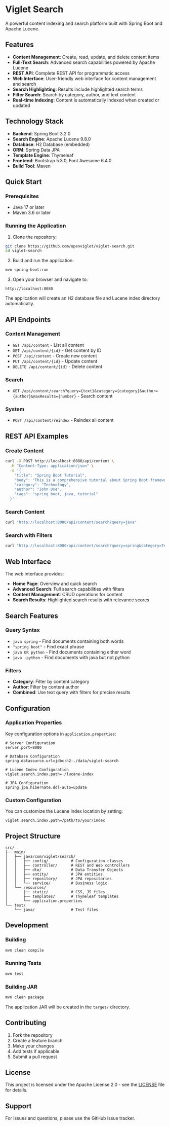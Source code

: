 # Viglet Search

A powerful content indexing and search platform built with Spring Boot and Apache Lucene.

## Features

- **Content Management**: Create, read, update, and delete content items
- **Full-Text Search**: Advanced search capabilities powered by Apache Lucene
- **REST API**: Complete REST API for programmatic access
- **Web Interface**: User-friendly web interface for content management and search
- **Search Highlighting**: Results include highlighted search terms
- **Filter Search**: Search by category, author, and text content
- **Real-time Indexing**: Content is automatically indexed when created or updated

## Technology Stack

- **Backend**: Spring Boot 3.2.0
- **Search Engine**: Apache Lucene 9.8.0
- **Database**: H2 Database (embedded)
- **ORM**: Spring Data JPA
- **Template Engine**: Thymeleaf
- **Frontend**: Bootstrap 5.3.0, Font Awesome 6.4.0
- **Build Tool**: Maven

## Quick Start

### Prerequisites

- Java 17 or later
- Maven 3.6 or later

### Running the Application

1. Clone the repository:
```bash
git clone https://github.com/openviglet/viglet-search.git
cd viglet-search
```

2. Build and run the application:
```bash
mvn spring-boot:run
```

3. Open your browser and navigate to:
```
http://localhost:8080
```

The application will create an H2 database file and Lucene index directory automatically.

## API Endpoints

### Content Management

- `GET /api/content` - List all content
- `GET /api/content/{id}` - Get content by ID
- `POST /api/content` - Create new content
- `PUT /api/content/{id}` - Update content
- `DELETE /api/content/{id}` - Delete content

### Search

- `GET /api/content/search?query={text}&category={category}&author={author}&maxResults={number}` - Search content

### System

- `POST /api/content/reindex` - Reindex all content

## REST API Examples

### Create Content
```bash
curl -X POST http://localhost:8080/api/content \
  -H "Content-Type: application/json" \
  -d '{
    "title": "Spring Boot Tutorial",
    "body": "This is a comprehensive tutorial about Spring Boot framework.",
    "category": "Technology",
    "author": "John Doe",
    "tags": "spring boot, java, tutorial"
  }'
```

### Search Content
```bash
curl "http://localhost:8080/api/content/search?query=java"
```

### Search with Filters
```bash
curl "http://localhost:8080/api/content/search?query=spring&category=Technology&author=John%20Doe"
```

## Web Interface

The web interface provides:

- **Home Page**: Overview and quick search
- **Advanced Search**: Full search capabilities with filters
- **Content Management**: CRUD operations for content
- **Search Results**: Highlighted search results with relevance scores

## Search Features

### Query Syntax

- `java spring` - Find documents containing both words
- `"spring boot"` - Find exact phrase
- `java OR python` - Find documents containing either word
- `java -python` - Find documents with java but not python

### Filters

- **Category**: Filter by content category
- **Author**: Filter by content author
- **Combined**: Use text query with filters for precise results

## Configuration

### Application Properties

Key configuration options in `application.properties`:

```properties
# Server Configuration
server.port=8080

# Database Configuration
spring.datasource.url=jdbc:h2:./data/viglet-search

# Lucene Index Configuration
viglet.search.index.path=./lucene-index

# JPA Configuration
spring.jpa.hibernate.ddl-auto=update
```

### Custom Configuration

You can customize the Lucene index location by setting:
```properties
viglet.search.index.path=/path/to/your/index
```

## Project Structure

```
src/
├── main/
│   ├── java/com/viglet/search/
│   │   ├── config/          # Configuration classes
│   │   ├── controller/      # REST and Web controllers
│   │   ├── dto/             # Data Transfer Objects
│   │   ├── entity/          # JPA entities
│   │   ├── repository/      # JPA repositories
│   │   └── service/         # Business logic
│   └── resources/
│       ├── static/          # CSS, JS files
│       ├── templates/       # Thymeleaf templates
│       └── application.properties
└── test/
    └── java/                # Test files
```

## Development

### Building

```bash
mvn clean compile
```

### Running Tests

```bash
mvn test
```

### Building JAR

```bash
mvn clean package
```

The application JAR will be created in the `target/` directory.

## Contributing

1. Fork the repository
2. Create a feature branch
3. Make your changes
4. Add tests if applicable
5. Submit a pull request

## License

This project is licensed under the Apache License 2.0 - see the [LICENSE](LICENSE) file for details.

## Support

For issues and questions, please use the GitHub issue tracker.